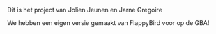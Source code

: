Dit is het project van Jolien Jeunen en Jarne Gregoire

We hebben een eigen versie gemaakt van FlappyBird voor op de GBA!
